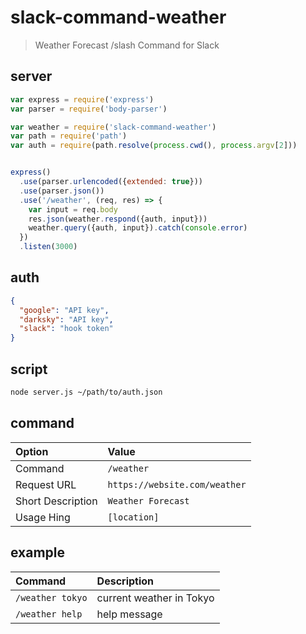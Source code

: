 
# slack-command-weather

> Weather Forecast /slash Command for Slack

## server

```js
var express = require('express')
var parser = require('body-parser')

var weather = require('slack-command-weather')
var path = require('path')
var auth = require(path.resolve(process.cwd(), process.argv[2]))


express()
  .use(parser.urlencoded({extended: true}))
  .use(parser.json())
  .use('/weather', (req, res) => {
    var input = req.body
    res.json(weather.respond({auth, input}))
    weather.query({auth, input}).catch(console.error)
  })
  .listen(3000)
```

## auth

```json
{
  "google": "API key",
  "darksky": "API key",
  "slack": "hook token"
}
```

## script

```bash
node server.js ~/path/to/auth.json
```

## command

Option                | Value
:--                   | :--
Command               | `/weather`
Request URL           | `https://website.com/weather`
Short Description     | `Weather Forecast`
Usage Hing            | `[location]`

## example

Command               | Description
:--                   | :--
`/weather tokyo`      | current weather in Tokyo
`/weather help`       | help message


  [geoip]: https://developers.google.com/maps/documentation/geocoding/start
  [darksky]: https://darksky.net/dev/
